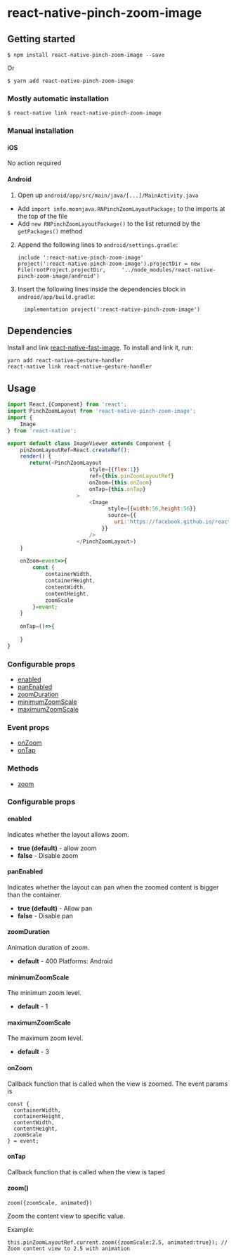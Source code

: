 
# react-native-pinch-zoom-image

## Getting started

`$ npm install react-native-pinch-zoom-image --save`

Or

`$ yarn add react-native-pinch-zoom-image`

### Mostly automatic installation

`$ react-native link react-native-pinch-zoom-image`

### Manual installation


#### iOS

No action required

#### Android

1. Open up `android/app/src/main/java/[...]/MainActivity.java`
  - Add `import info.moonjava.RNPinchZoomLayoutPackage;` to the imports at the top of the file
  - Add `new RNPinchZoomLayoutPackage()` to the list returned by the `getPackages()` method
2. Append the following lines to `android/settings.gradle`:
  	```
  	include ':react-native-pinch-zoom-image'
  	project(':react-native-pinch-zoom-image').projectDir = new File(rootProject.projectDir, 	'../node_modules/react-native-pinch-zoom-image/android')
  	```
3. Insert the following lines inside the dependencies block in `android/app/build.gradle`:
  	```
      implementation project(':react-native-pinch-zoom-image')
  	```

## Dependencies
Install and link [react-native-fast-image](https://github.com/DylanVann/react-native-fast-image). To install and link it, run:
```
yarn add react-native-gesture-handler
react-native link react-native-gesture-handler
```

## Usage
```javascript
import React,{Component} from 'react';
import PinchZoomLayout from 'react-native-pinch-zoom-image';
import {
    Image
} from 'react-native';

export default class ImageViewer extends Component {
    pinZoomLayoutRef=React.createRef();
    render() {
       return(<PinchZoomLayout
                          style={{flex:1}}
                          ref={this.pinZoomLayoutRef}
                          onZoom={this.onZoom}
                          onTap={this.onTap}
                      >
                          <Image
                                style={{width:56,height:56}}
                                source={{
                                  uri:'https://facebook.github.io/react-native/img/header_logo.png'
                              }}
                          />
                      </PinchZoomLayout>)
    }
    
    onZoom=event=>{
        const {
            containerWidth,
            containerHeight,
            contentWidth,
            contentHeight,
            zoomScale
        }=event;
    }
    
    onTap=()=>{
        
    }
}
```

### Configurable props
* [enabled](#enabled)
* [panEnabled](#panEnabled)
* [zoomDuration](#zoomDuration)
* [minimumZoomScale](#minimumZoomScale)
* [maximumZoomScale](#maximumZoomScale)

### Event props
* [onZoom](#onZoom)
* [onTap](#onTap)

### Methods
* [zoom](#zoom)


### Configurable props

#### enabled
Indicates whether the layout allows zoom.
* **true (default)** - allow zoom
* **false** -  Disable zoom

#### panEnabled
Indicates whether the layout can pan when the zoomed content is bigger than the container.
* **true (default)** - Allow pan
* **false** - Disable pan

#### zoomDuration
Animation duration of zoom.
* **default** - 400
Platforms: Android

#### minimumZoomScale
The minimum zoom level.
* **default** - 1

#### maximumZoomScale
The maximum zoom level.
* **default** - 3

#### onZoom
Callback function that is called when the view is zoomed. The event params is

```
const { 
  containerWidth,
  containerHeight,
  contentWidth,
  contentHeight,
  zoomScale
} = event;
```

#### onTap
Callback function that is called when the view is taped

#### zoom()
`zoom({zoomScale, animated})`

Zoom the content view to specific value.


Example:
```
this.pinZoomLayoutRef.current.zoom({zoomScale:2.5, animated:true}); // Zoom content view to 2.5 with animation
```